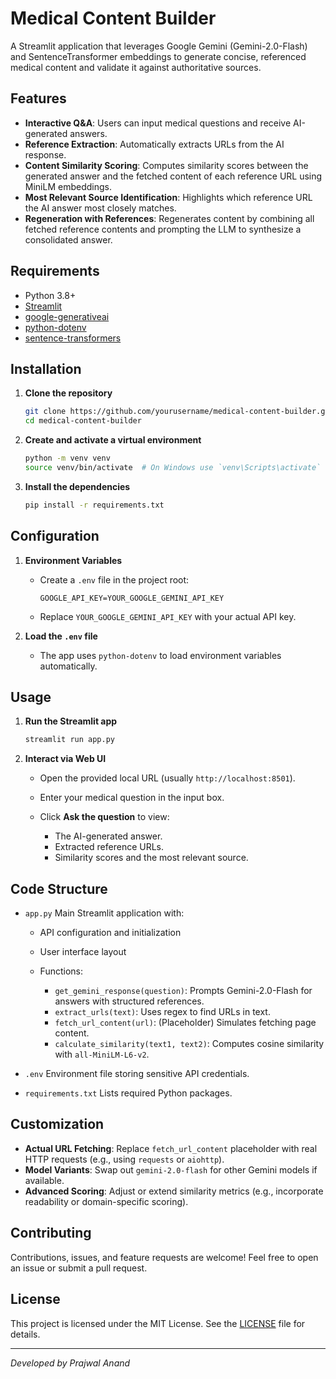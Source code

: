 # Medical Content Builder

A Streamlit application that leverages Google Gemini (Gemini-2.0-Flash) and SentenceTransformer embeddings to generate concise, referenced medical content and validate it against authoritative sources.

## Features

* **Interactive Q\&A**: Users can input medical questions and receive AI-generated answers.
* **Reference Extraction**: Automatically extracts URLs from the AI response.
* **Content Similarity Scoring**: Computes similarity scores between the generated answer and the fetched content of each reference URL using MiniLM embeddings.
* **Most Relevant Source Identification**: Highlights which reference URL the AI answer most closely matches.
* **Regeneration with References**: Regenerates content by combining all fetched reference contents and prompting the LLM to synthesize a consolidated answer.

## Requirements

* Python 3.8+
* [Streamlit](https://streamlit.io/)
* [google-generativeai](https://pypi.org/project/google-generativeai/)
* [python-dotenv](https://pypi.org/project/python-dotenv/)
* [sentence-transformers](https://www.sbert.net/)

## Installation

1. **Clone the repository**

   ```bash
   git clone https://github.com/yourusername/medical-content-builder.git
   cd medical-content-builder
   ```

2. **Create and activate a virtual environment**

   ```bash
   python -m venv venv
   source venv/bin/activate  # On Windows use `venv\Scripts\activate`
   ```

3. **Install the dependencies**

   ```bash
   pip install -r requirements.txt
   ```

## Configuration

1. **Environment Variables**

   * Create a `.env` file in the project root:

     ```env
     GOOGLE_API_KEY=YOUR_GOOGLE_GEMINI_API_KEY
     ```
   * Replace `YOUR_GOOGLE_GEMINI_API_KEY` with your actual API key.

2. **Load the `.env` file**

   * The app uses `python-dotenv` to load environment variables automatically.

## Usage

1. **Run the Streamlit app**

   ```bash
   streamlit run app.py
   ```

2. **Interact via Web UI**

   * Open the provided local URL (usually `http://localhost:8501`).
   * Enter your medical question in the input box.
   * Click **Ask the question** to view:

     * The AI-generated answer.
     * Extracted reference URLs.
     * Similarity scores and the most relevant source.

## Code Structure

* `app.py`
  Main Streamlit application with:

  * API configuration and initialization
  * User interface layout
  * Functions:

    * `get_gemini_response(question)`: Prompts Gemini-2.0-Flash for answers with structured references.
    * `extract_urls(text)`: Uses regex to find URLs in text.
    * `fetch_url_content(url)`: (Placeholder) Simulates fetching page content.
    * `calculate_similarity(text1, text2)`: Computes cosine similarity with `all-MiniLM-L6-v2`.

* `.env`
  Environment file storing sensitive API credentials.

* `requirements.txt`
  Lists required Python packages.

## Customization

* **Actual URL Fetching**: Replace `fetch_url_content` placeholder with real HTTP requests (e.g., using `requests` or `aiohttp`).
* **Model Variants**: Swap out `gemini-2.0-flash` for other Gemini models if available.
* **Advanced Scoring**: Adjust or extend similarity metrics (e.g., incorporate readability or domain-specific scoring).

## Contributing

Contributions, issues, and feature requests are welcome! Feel free to open an issue or submit a pull request.

## License

This project is licensed under the MIT License. See the [LICENSE](LICENSE) file for details.

---

*Developed by Prajwal Anand*
